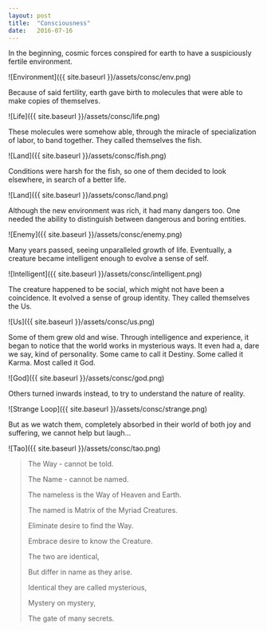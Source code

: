 ```yaml
---
layout: post
title:  "Consciousness"
date:   2016-07-16
---
```


In the beginning, cosmic forces conspired for earth to have a suspiciously fertile environment.

![Environment]({{ site.baseurl }}/assets/consc/env.png)

Because of said fertility, earth gave birth to molecules that were able to make
copies of themselves.

![Life]({{ site.baseurl }}/assets/consc/life.png)

These molecules were somehow able, through the miracle of
specialization of labor, to band together. They called themselves the fish.

![Land]({{ site.baseurl }}/assets/consc/fish.png)

Conditions were harsh for the fish, so one of them decided to look elsewhere,
in search of a better life.

![Land]({{ site.baseurl }}/assets/consc/land.png)

Although the new environment was rich, it had many dangers too. One needed
the ability to distinguish between dangerous and boring entities.

![Enemy]({{ site.baseurl }}/assets/consc/enemy.png)

Many years passed, seeing unparalleled growth of life. Eventually, a creature became
intelligent enough to evolve a sense of self.

![Intelligent]({{ site.baseurl }}/assets/consc/intelligent.png)

The creature happened to be social, which might not have been a coincidence. It
evolved a sense of group identity. They called themselves the Us.

![Us]({{ site.baseurl }}/assets/consc/us.png)

Some of them grew old and wise. Through intelligence and experience, it began
to notice that the world works in mysterious ways. It even had a, dare we say, kind of
personality. Some came to call it Destiny. Some called it Karma. Most called it God.

![God]({{ site.baseurl }}/assets/consc/god.png)

Others turned inwards instead, to try to understand the nature of reality.

![Strange Loop]({{ site.baseurl }}/assets/consc/strange.png)

But as we watch them, completely absorbed in their world of both joy and suffering,
we cannot help but laugh...

![Tao]({{ site.baseurl }}/assets/consc/tao.png)

> The Way - cannot be told.
> 
> The Name - cannot be named.
> 
> The nameless is the Way of Heaven and Earth.
> 
> The named is Matrix of the Myriad Creatures.
> 
> Eliminate desire to find the Way.
> 
> Embrace desire to know the Creature.
> 
> The two are identical,
> 
> But differ in name as they arise.
> 
> Identical they are called mysterious,
> 
> Mystery on mystery,
> 
> The gate of many secrets.

[flac]: http://www.cs.cmu.edu/~flac/
[diag]: https://en.wikipedia.org/wiki/Diagonal_lemma
[rice]: https://en.wikipedia.org/wiki/Rice%27s_theorem
[turing_free_will]: http://arxiv.org/abs/1310.3225
[blum]: https://www.cs.cmu.edu/~mblum/research/pdf/cons.html
[conscs]: https://www.cs.cmu.edu/~mblum/search/consc_d.pdf
[chaitin]: https://en.wikipedia.org/wiki/Algorithmic_information_theory
